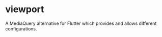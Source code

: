 # viewport

A MediaQuery alternative for Flutter which provides and allows different configurations.
